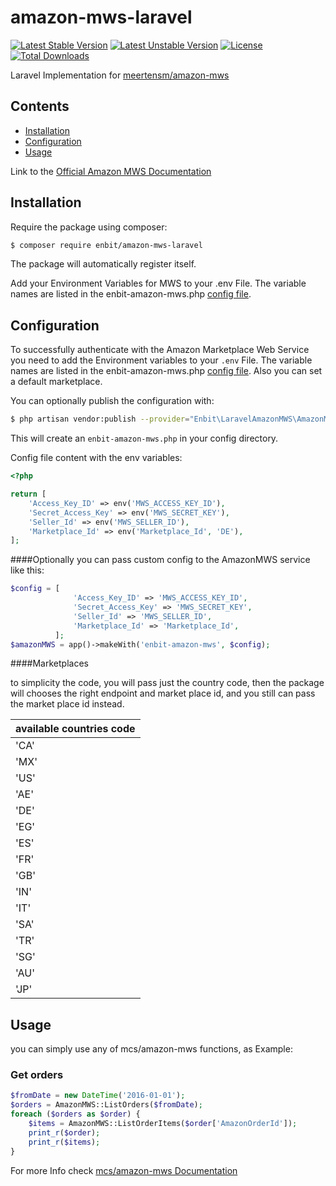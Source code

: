 # amazon-mws-laravel
[![Latest Stable Version](https://poser.pugx.org/enbit/amazon-mws-laravel/v/stable?format=plastic)](https://packagist.org/packages/enbit/amazon-mws-laravel) [![Latest Unstable Version](https://poser.pugx.org/enbit/amazon-mws-laravel/v/unstable?format=plastic)](https://packagist.org/packages/enbit/amazon-mws-laravel) [![License](https://poser.pugx.org/enbit/amazon-mws-laravel/license?format=plastic)](https://packagist.org/packages/enbit/amazon-mws-laravel) [![Total Downloads](https://poser.pugx.org/enbit/amazon-mws-laravel/downloads?format=plastic)](https://packagist.org/packages/enbit/amazon-mws-laravel)

Laravel Implementation for [meertensm/amazon-mws](https://github.com/meertensm/amazon-mws)

## Contents

- [Installation](#installation)
- [Configuration](#configuration)
- [Usage](#usage)

Link to the [Official Amazon MWS Documentation](https://docs.developer.amazonservices.com/en_US/dev_guide/index.html)

<a name="installation"></a>
## Installation 

Require the package using composer:

```bash
$ composer require enbit/amazon-mws-laravel
```
The package will automatically register itself.

Add your Environment Variables for MWS to your .env File. The variable names are listed in the enbit-amazon-mws.php [config file](#configuration).

<a name="configuration"></a>
## Configuration

To successfully authenticate with the Amazon Marketplace Web Service you need to add the Environment variables to your `.env` File. The variable names are listed in the enbit-amazon-mws.php [config file](#configuration).
Also you can set a default marketplace.

You can optionally publish the configuration with:

```bash
$ php artisan vendor:publish --provider="Enbit\LaravelAmazonMWS\AmazonMWSServiceProvider" --tag="config"
```

This will create an `enbit-amazon-mws.php` in your config directory.

Config file content with the env variables:

```php
<?php

return [
    'Access_Key_ID' => env('MWS_ACCESS_KEY_ID'),
    'Secret_Access_Key' => env('MWS_SECRET_KEY'),
    'Seller_Id' => env('MWS_SELLER_ID'),
    'Marketplace_Id' => env('Marketplace_Id', 'DE'),
];
```
####Optionally
you can pass custom config to the AmazonMWS service like this:

```php
$config = [
              'Access_Key_ID' => 'MWS_ACCESS_KEY_ID',
              'Secret_Access_Key' => 'MWS_SECRET_KEY',
              'Seller_Id' => 'MWS_SELLER_ID',
              'Marketplace_Id' => 'Marketplace_Id',
          ];
$amazonMWS = app()->makeWith('enbit-amazon-mws', $config);
```
####Marketplaces

to simplicity the code, you will pass just the country code, then the package will chooses the right endpoint and market place id, and you still can pass the market place id instead.
        
| available countries code | 
| ------------- |
| 'CA' | 
| 'MX' | 
| 'US' | 
| 'AE' | 
| 'DE' | 
| 'EG' | 
| 'ES' | 
| 'FR' | 
| 'GB' | 
| 'IN' | 
| 'IT' | 
| 'SA' | 
| 'TR' | 
| 'SG' | 
| 'AU' | 
| 'JP' | 

<a name="usage"></a>
## Usage

you can simply use any of mcs/amazon-mws functions, as Example:

### Get orders
```php
$fromDate = new DateTime('2016-01-01');
$orders = AmazonMWS::ListOrders($fromDate);
foreach ($orders as $order) {
    $items = AmazonMWS::ListOrderItems($order['AmazonOrderId']);
    print_r($order);
    print_r($items);
}
```

For more Info check [mcs/amazon-mws Documentation](https://github.com/meertensm/amazon-mws)
